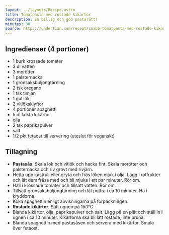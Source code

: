 ```yaml
---
layout: ../layouts/Recipe.astro
title: Tomatpasta med rostade kikärtor
description: En billig och god pastarätt!
minutes: 30
source: https://undertian.com/recept/snabb-tomatpasta-med-rostade-kikartor/
---
```


## Ingredienser (4 portioner)

- 1 burk krossade tomater
- 3 dl vatten
- 3 morötter
- 1 palsternacka
- 1 grönsaksbuljongtärning
- 2 tsk oregano
- 1 tsk timjan
- 1 gul lök
- 2 vitlöksklyftor
- 4 portioner spaghetti
- 5 dl kokta kikärtor
- olja
- 2 tsk paprikapulver
- salt
- 1/2 pkt fetaost till servering (uteslut för veganskt)

## Tillagning

- **Pastasås**: Skala lök och vitlök och hacka fint. Skala morötter och
  palsternacka och riv grovt med rivjärn.
- Hetta upp kastrull eller gryta och fräs löken mjuk i olja. Lägg i rotfrukter
  och låt dem fräsa med och bli mjuka i ett par minuter. Rör om.
- Häll i krossade tomater och tillsätt vatten. Rör om.
- Tillsätt grönsaksbuljongtärning och låt puttra i ca 10 minuter. Ha i kryddorna.
- Koka spaghettin enligt anvisningarna på förpackningen.
- **Rostade kikärtor**: Sätt ugnen på 150°C.
- Blanda kikärtor, olja, paprikapulver och salt. Lägg på en plåt och ställ in i
  ugnen i ca 10 minuter. Kikärtorna ska bli lätt rostade, inte bruna.
- Blanda spaghettin med pastasåsen och servera med kikärtor. Smula över fetaost.
